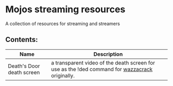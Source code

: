 # Mojos streaming resources
 A collection of resources for streaming and streamers

## Contents:
| Name                      | Description                                                                                                                        |
| ------------------------- | ---------------------------------------------------------------------------------------------------------------------------------- |
| Death's Door death screen | a transparent video of the death screen for use as the !ded command for [wazzacrack](https://www.twitch.tv/wazzacrack) originally. |

